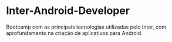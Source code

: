 # Inter-Android-Developer
Bootcamp com as principais tecnologias utilizadas pelo Inter, com aprofundamento na criação de aplicativos para Android.
